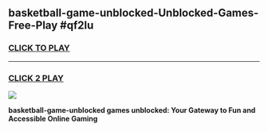 
## basketball-game-unblocked-Unblocked-Games-Free-Play #qf2lu
<h3>
<a href="https://us.freeplayer.one?title=basketball-game-unblocked&ref=9M">CLICK TO PLAY</a></h3>
<hr>

<h3>
<a href="https://us.freeplayer.one?title=basketball-game-unblocked&ref=9M">CLICK 2 PLAY</a>
  
</h3>

<a href="https://us.freeplayer.one?title=basketball-game-unblocked&ref=9M"><img src="https://clearcache.store/games.png"></a>


**basketball-game-unblocked games unblocked: Your Gateway to Fun and Accessible Online Gaming**
